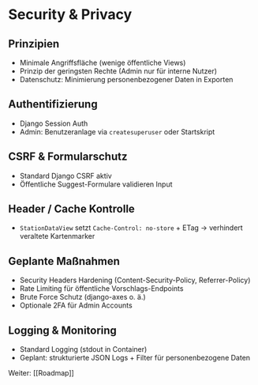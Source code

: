 # Security & Privacy

## Prinzipien
- Minimale Angriffsfläche (wenige öffentliche Views)
- Prinzip der geringsten Rechte (Admin nur für interne Nutzer)
- Datenschutz: Minimierung personenbezogener Daten in Exporten

## Authentifizierung
- Django Session Auth
- Admin: Benutzeranlage via `createsuperuser` oder Startskript

## CSRF & Formularschutz
- Standard Django CSRF aktiv
- Öffentliche Suggest-Formulare validieren Input

## Header / Cache Kontrolle
- `StationDataView` setzt `Cache-Control: no-store` + ETag -> verhindert veraltete Kartenmarker

## Geplante Maßnahmen
- Security Headers Hardening (Content-Security-Policy, Referrer-Policy)
- Rate Limiting für öffentliche Vorschlags-Endpoints
- Brute Force Schutz (django-axes o. ä.)
- Optionale 2FA für Admin Accounts

## Logging & Monitoring
- Standard Logging (stdout in Container)
- Geplant: strukturierte JSON Logs + Filter für personenbezogene Daten

Weiter: [[Roadmap]]
